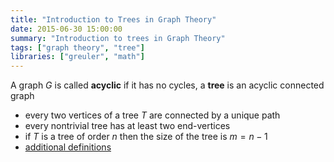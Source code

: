 ```yaml
---
title: "Introduction to Trees in Graph Theory"
date: 2015-06-30 15:00:00
summary: "Introduction to trees in Graph Theory"
tags: ["graph theory", "tree"]
libraries: ["greuler", "math"]
---
```


A graph $G$ is called **acyclic** if it has no cycles, a **tree** is an acyclic connected graph

<div id="figure-tree"></div>

- every two vertices of a tree $T$ are connected by a unique path
- every nontrivial tree has at least two end-vertices
- if $T$ is a tree of order $n$ then the size of the tree is $m = n - 1$
- [additional definitions](http://www.wikiwand.com/en/Tree_(graph_theory)#/Definitions)

<script src="/js/graph/trees/introduction.js"></script>
